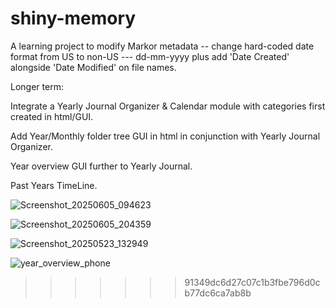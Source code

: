 

# shiny-memory
A learning project to modify Markor metadata -- change hard-coded date format from US to non-US --- dd-mm-yyyy plus add 'Date Created' alongside 'Date Modified' on file names.

Longer term:

Integrate a Yearly Journal Organizer & Calendar module with categories first created in html/GUI.

Add Year/Monthly folder tree GUI in html in conjunction with Yearly Journal Organizer.

Year overview GUI further to Yearly Journal.

Past Years TimeLine.


![Screenshot_20250605_094623](https://github.com/user-attachments/assets/27059d23-164d-48b5-b1ff-f0f9101a6e14)

![Screenshot_20250605_204359](https://github.com/user-attachments/assets/f9ddb797-5fed-4ae7-a973-8a2fe4d621eb)


![Screenshot_20250523_132949](https://github.com/user-attachments/assets/5c8315fd-30d3-4696-99cf-edf0763e58da)


![year_overview_phone](https://github.com/user-attachments/assets/fad0559d-8d80-41dd-b422-48c9894179c5)
>>>>>>> 91349dc6d27c07c1b3fbe796d0cb77dc6ca7ab8b

